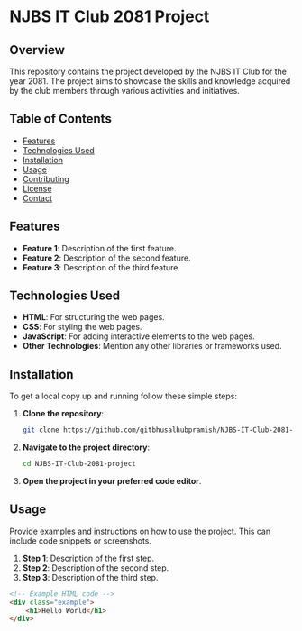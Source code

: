 # NJBS IT Club 2081 Project

## Overview

This repository contains the project developed by the NJBS IT Club for the year 2081. The project aims to showcase the skills and knowledge acquired by the club members through various activities and initiatives.

## Table of Contents

- [Features](#features)
- [Technologies Used](#technologies-used)
- [Installation](#installation)
- [Usage](#usage)
- [Contributing](#contributing)
- [License](#license)
- [Contact](#contact)

## Features

- **Feature 1**: Description of the first feature.
- **Feature 2**: Description of the second feature.
- **Feature 3**: Description of the third feature.

## Technologies Used

- **HTML**: For structuring the web pages.
- **CSS**: For styling the web pages.
- **JavaScript**: For adding interactive elements to the web pages.
- **Other Technologies**: Mention any other libraries or frameworks used.

## Installation

To get a local copy up and running follow these simple steps:

1. **Clone the repository**:
    ```sh
    git clone https://github.com/gitbhusalhubpramish/NJBS-IT-Club-2081-project.git
    ```
2. **Navigate to the project directory**:
    ```sh
    cd NJBS-IT-Club-2081-project
    ```
3. **Open the project in your preferred code editor**.

## Usage

Provide examples and instructions on how to use the project. This can include code snippets or screenshots.

1. **Step 1**: Description of the first step.
2. **Step 2**: Description of the second step.
3. **Step 3**: Description of the third step.

```html
<!-- Example HTML code -->
<div class="example">
    <h1>Hello World</h1>
</div>
